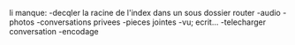 li manque:
-decqler la racine de l'index dans un sous dossier router
-audio
-photos
-conversations privees
-pieces jointes
-vu; ecrit...
-telecharger conversation
-encodage
